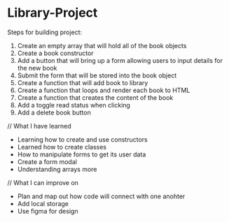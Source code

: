 # Library-Project

Steps for building project: 
1. Create an empty array that will hold all of the book objects
2. Create a book constructor 
3. Add a button that will bring up a form allowing users to input details for the new book
4. Submit the form that will be stored into the book object
5. Create a function that will add book to library
6. Create a function that loops and render each book to HTML 
7. Create a function that creates the content of the book
8. Add a toggle read status when clicking
9. Add a delete book button 

// What I have learned 
- Learning how to create and use constructors 
- Learned how to create classes 
- How to manipulate forms to get its user data 
- Create a form modal 
- Understanding arrays more 

// What I can improve on 
- Plan and map out how code will connect with one anohter
- Add local storage
- Use figma for design
